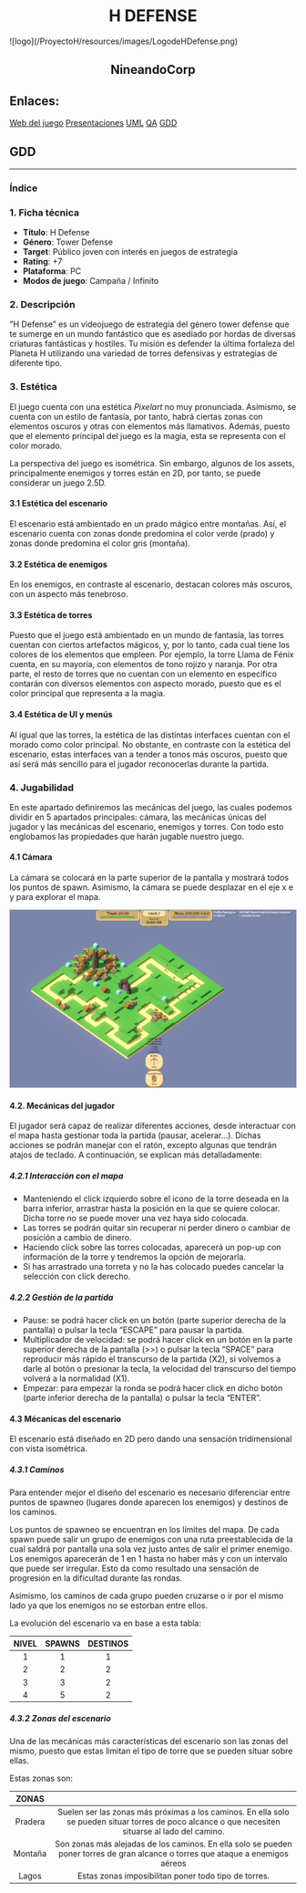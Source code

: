 <h1 align="center"><b>H DEFENSE</b></h1>
![logo](/ProyectoH/resources/images/LogodeHDefense.png)
<h2 align="center"><b> NineandoCorp</b></h2>


## Enlaces:
[Web del juego](https://pokoli0.github.io/PVLI-Taxistas/)
[Presentaciones](/Presentaciones/)
[UML]()
[QA]()
[GDD](#1---GDD)

## GDD
---
### Índice

### 1. Ficha técnica
- **Título**: H Defense
- **Género**: Tower Defense
- **Target**: Público joven con interés en juegos de estrategia
- **Rating**: +7
- **Plataforma**: PC
- **Modos de juego**: Campaña / Infinito

### 2. Descripción
"H Defense” es un videojuego de estrategia del género tower defense que te sumerge en un mundo fantástico que es asediado por hordas de diversas criaturas fantásticas y hostiles. Tu misión es defender la última fortaleza del Planeta H utilizando una variedad de torres defensivas y estrategias de diferente tipo.

### 3. Estética
El juego cuenta con una estética *Pixelart* no muy pronunciada. 
Asimismo, se cuenta con un estilo de fantasía, por tanto, habrá ciertas zonas con elementos oscuros y otras con elementos más llamativos. 
Además, puesto que el elemento principal del juego es la magia, esta se representa con el color morado.

La perspectiva del juego es isométrica. Sin embargo, algunos de los assets, principalmente enemigos y torres están en 2D, por tanto, se puede considerar un juego 2.5D. 

#### 3.1 Estética del escenario
El escenario está ambientado en un prado mágico  entre montañas. Así, el escenario cuenta con zonas donde predomina el color verde (prado) y zonas donde predomina el color gris (montaña). 

#### 3.2 Estética de enemigos
En los enemigos, en contraste al escenario, destacan colores más oscuros, con un aspecto más tenebroso.

#### 3.3 Estética de torres
Puesto que el juego está ambientado en  un mundo de fantasía, las torres cuentan con ciertos artefactos mágicos, y, por lo tanto, cada cual tiene los colores de los elementos que empleen. Por ejemplo, la torre Llama de Fénix cuenta, en su mayoría, con elementos de tono rojizo y naranja. 
Por otra parte, el resto de torres que no cuentan con un elemento en específico  contarán con diversos elementos con aspecto morado, puesto que es el color principal que representa a la magia.

#### 3.4 Estética de UI y menús
Al  igual que las torres, la estética de las distintas interfaces cuentan con el morado como color principal. 
No obstante, en contraste con la estética del escenario, estas interfaces van a tender a tonos más oscuros, puesto que así será más sencillo para el jugador reconocerlas durante la partida. 

### 4. Jugabilidad
En este apartado definiremos las mecánicas del juego, las cuales podemos dividir en 5 apartados principales: cámara, las mecánicas únicas del jugador y las mecánicas del escenario, enemigos y torres. Con todo esto englobamos las propiedades que harán jugable nuestro juego. 

#### 4.1 Cámara
La cámara se colocará en la parte superior de la pantalla y mostrará todos los puntos de spawn.
Asimismo, la cámara se puede desplazar en el eje x e y para explorar el mapa.

![Isometría](ProyectoH/resources/images/jugabilidad_camara.png)

#### 4.2. Mecánicas del jugador
El jugador será capaz de realizar diferentes acciones, desde interactuar con el mapa hasta gestionar toda la partida (pausar, acelerar…). Dichas acciones se podrán manejar con el ratón, excepto algunas que tendrán atajos de teclado. A continuación, se explican más detalladamente:

##### 4.2.1 Interacción con el mapa
- Manteniendo el click izquierdo sobre el icono de la torre deseada en la barra inferior, arrastrar hasta la posición en la que se quiere colocar. Dicha torre no se puede mover una vez haya sido colocada.
- Las torres se podrán quitar sin recuperar ni perder dinero o cambiar de posición a cambio de dinero.
- Haciendo click sobre las torres colocadas, aparecerá un pop-up con información de la torre y tendremos la opción de mejorarla.
- Si has arrastrado una torreta y no la has colocado puedes cancelar la selección con click derecho.

##### 4.2.2 Gestión de la partida
- Pause: se podrá hacer click en un botón (parte superior derecha de la pantalla) o pulsar la tecla “ESCAPE” para pausar la partida. 
- Multiplicador de velocidad: se podrá hacer click en un botón en la parte superior derecha de la pantalla (>>) o pulsar la tecla “SPACE” para reproducir más rápido el transcurso de la partida (X2), si volvemos a darle al botón o presionar la tecla, la velocidad del transcurso del tiempo volverá a la normalidad (X1).
- Empezar: para empezar la ronda se podrá hacer click en dicho botón (parte inferior derecha de la pantalla) o pulsar la tecla “ENTER”.

#### 4.3 Mécanicas del escenario

El escenario está diseñado en 2D pero dando una sensación tridimensional con vista isométrica.

##### 4.3.1 Caminos
Para entender mejor el diseño del escenario es necesario diferenciar entre puntos de spawneo (lugares donde aparecen los enemigos) y destinos de los caminos. 

Los puntos de spawneo se encuentran en los límites del mapa. De cada spawn puede salir un grupo de enemigos con una ruta preestablecida de la cual saldrá por pantalla una sola vez justo antes de salir el primer enemigo. Los enemigos aparecerán de 1 en 1 hasta no haber más y con un intervalo que puede ser irregular. Esto da como resultado una sensación de progresión en la dificultad durante las rondas.

Asimismo, los caminos de cada grupo pueden cruzarse o ir por el mismo lado ya que los enemigos no se estorban entre ellos.

La evolución del escenario va en base a esta tabla: 

| NIVEL  | SPAWNS | DESTINOS |
|:---:|:---:|:---:|
| 1| 1 | 1 |
| 2| 2 | 2 |
| 3| 3 | 2 |
| 4| 5 | 2 |

##### 4.3.2 Zonas del escenario
Una de las mecánicas más características del escenario son las zonas del mismo, 	puesto que estas limitan el tipo de torre que se pueden situar sobre ellas.

Estas zonas son: 

| ZONAS | |
| :---: | :---:|
| Pradera | Suelen ser las zonas más próximas a los caminos. En ella solo se pueden situar torres de poco alcance o que necesiten situarse al lado del camino.|
|Montaña| Son zonas más alejadas de los caminos. En ella solo se pueden poner torres de gran alcance o torres que ataque a enemigos aéreos|
|Lagos|Estas zonas imposibilitan poner todo tipo de torres.|